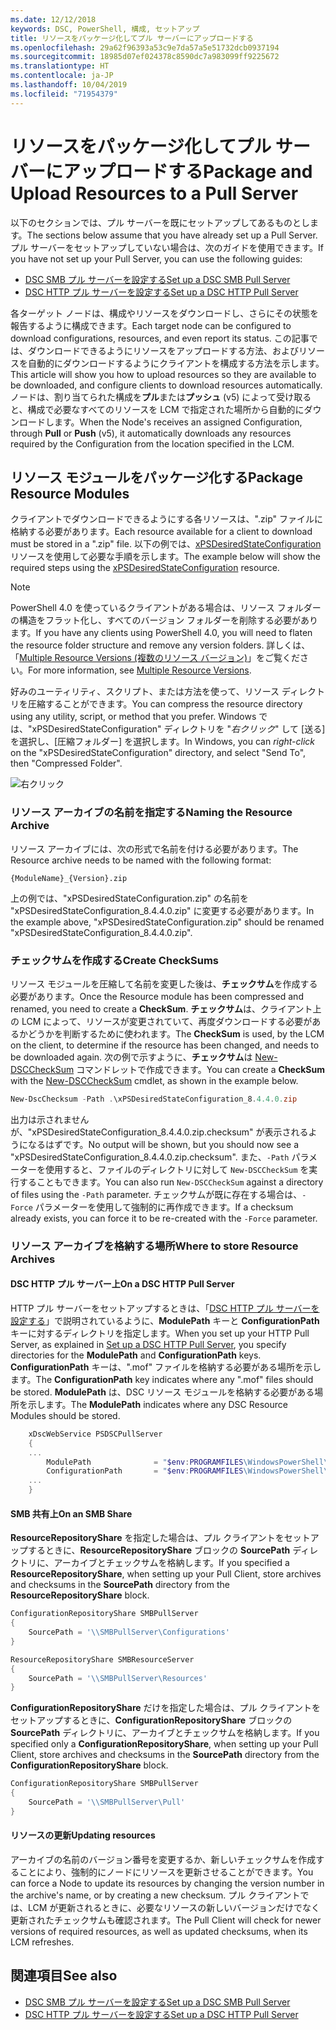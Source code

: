 ```yaml
---
ms.date: 12/12/2018
keywords: DSC, PowerShell, 構成, セットアップ
title: リソースをパッケージ化してプル サーバーにアップロードする
ms.openlocfilehash: 29a62f96393a53c9e7da57a5e51732dcb0937194
ms.sourcegitcommit: 18985d07ef024378c8590dc7a983099ff9225672
ms.translationtype: HT
ms.contentlocale: ja-JP
ms.lasthandoff: 10/04/2019
ms.locfileid: "71954379"
---
```

# <a name="package-and-upload-resources-to-a-pull-server"></a><span data-ttu-id="e9936-103">リソースをパッケージ化してプル サーバーにアップロードする</span><span class="sxs-lookup"><span data-stu-id="e9936-103">Package and Upload Resources to a Pull Server</span></span>

<span data-ttu-id="e9936-104">以下のセクションでは、プル サーバーを既にセットアップしてあるものとします。</span><span class="sxs-lookup"><span data-stu-id="e9936-104">The sections below assume that you have already set up a Pull Server.</span></span> <span data-ttu-id="e9936-105">プル サーバーをセットアップしていない場合は、次のガイドを使用できます。</span><span class="sxs-lookup"><span data-stu-id="e9936-105">If you have not set up your Pull Server, you can use the following guides:</span></span>

- [<span data-ttu-id="e9936-106">DSC SMB プル サーバーを設定する</span><span class="sxs-lookup"><span data-stu-id="e9936-106">Set up a DSC SMB Pull Server</span></span>](pullServerSmb.md)
- [<span data-ttu-id="e9936-107">DSC HTTP プル サーバーを設定する</span><span class="sxs-lookup"><span data-stu-id="e9936-107">Set up a DSC HTTP Pull Server</span></span>](pullServer.md)

<span data-ttu-id="e9936-108">各ターゲット ノードは、構成やリソースをダウンロードし、さらにその状態を報告するように構成できます。</span><span class="sxs-lookup"><span data-stu-id="e9936-108">Each target node can be configured to download configurations, resources, and even report its status.</span></span> <span data-ttu-id="e9936-109">この記事では、ダウンロードできるようにリソースをアップロードする方法、およびリソースを自動的にダウンロードするようにクライアントを構成する方法を示します。</span><span class="sxs-lookup"><span data-stu-id="e9936-109">This article will show you how to upload resources so they are available to be downloaded, and configure clients to download resources automatically.</span></span> <span data-ttu-id="e9936-110">ノードは、割り当てられた構成を**プル**または**プッシュ** (v5) によって受け取ると、構成で必要なすべてのリソースを LCM で指定された場所から自動的にダウンロードします。</span><span class="sxs-lookup"><span data-stu-id="e9936-110">When the Node's receives an assigned Configuration, through **Pull** or **Push** (v5), it automatically downloads any resources required by the Configuration from the location specified in the LCM.</span></span>

## <a name="package-resource-modules"></a><span data-ttu-id="e9936-111">リソース モジュールをパッケージ化する</span><span class="sxs-lookup"><span data-stu-id="e9936-111">Package Resource Modules</span></span>

<span data-ttu-id="e9936-112">クライアントでダウンロードできるようにする各リソースは、".zip" ファイルに格納する必要があります。</span><span class="sxs-lookup"><span data-stu-id="e9936-112">Each resource available for a client to download must be stored in a ".zip" file.</span></span> <span data-ttu-id="e9936-113">以下の例では、[xPSDesiredStateConfiguration](https://www.powershellgallery.com/packages/xPSDesiredStateConfiguration/8.4.0.0) リソースを使用して必要な手順を示します。</span><span class="sxs-lookup"><span data-stu-id="e9936-113">The example below will show the required steps using the [xPSDesiredStateConfiguration](https://www.powershellgallery.com/packages/xPSDesiredStateConfiguration/8.4.0.0) resource.</span></span>

> [!NOTE]
> <span data-ttu-id="e9936-114">PowerShell 4.0 を使っているクライアントがある場合は、リソース フォルダーの構造をフラット化し、すべてのバージョン フォルダーを削除する必要があります。</span><span class="sxs-lookup"><span data-stu-id="e9936-114">If you have any clients using PowerShell 4.0, you will need to flaten the resource folder structure and remove any version folders.</span></span> <span data-ttu-id="e9936-115">詳しくは、「[Multiple Resource Versions (複数のリソース バージョン)](../configurations/import-dscresource.md#multiple-resource-versions)」をご覧ください。</span><span class="sxs-lookup"><span data-stu-id="e9936-115">For more information, see [Multiple Resource Versions](../configurations/import-dscresource.md#multiple-resource-versions).</span></span>

<span data-ttu-id="e9936-116">好みのユーティリティ、スクリプト、または方法を使って、リソース ディレクトリを圧縮することができます。</span><span class="sxs-lookup"><span data-stu-id="e9936-116">You can compress the resource directory using any utility, script, or method that you prefer.</span></span> <span data-ttu-id="e9936-117">Windows では、"xPSDesiredStateConfiguration" ディレクトリを "*右クリック*" して [送る] を選択し、[圧縮フォルダー] を選択します。</span><span class="sxs-lookup"><span data-stu-id="e9936-117">In Windows, you can *right-click* on the "xPSDesiredStateConfiguration" directory, and select "Send To", then "Compressed Folder".</span></span>

![右クリック](../media/right-click.gif)

### <a name="naming-the-resource-archive"></a><span data-ttu-id="e9936-119">リソース アーカイブの名前を指定する</span><span class="sxs-lookup"><span data-stu-id="e9936-119">Naming the Resource Archive</span></span>

<span data-ttu-id="e9936-120">リソース アーカイブには、次の形式で名前を付ける必要があります。</span><span class="sxs-lookup"><span data-stu-id="e9936-120">The Resource archive needs to be named with the following format:</span></span>

```
{ModuleName}_{Version}.zip
```

<span data-ttu-id="e9936-121">上の例では、"xPSDesiredStateConfiguration.zip" の名前を "xPSDesiredStateConfiguration_8.4.4.0.zip" に変更する必要があります。</span><span class="sxs-lookup"><span data-stu-id="e9936-121">In the example above, "xPSDesiredStateConfiguration.zip" should be renamed "xPSDesiredStateConfiguration_8.4.4.0.zip".</span></span>

### <a name="create-checksums"></a><span data-ttu-id="e9936-122">チェックサムを作成する</span><span class="sxs-lookup"><span data-stu-id="e9936-122">Create CheckSums</span></span>

<span data-ttu-id="e9936-123">リソース モジュールを圧縮して名前を変更した後は、**チェックサム**を作成する必要があります。</span><span class="sxs-lookup"><span data-stu-id="e9936-123">Once the Resource module has been compressed and renamed, you need to create a **CheckSum**.</span></span>  <span data-ttu-id="e9936-124">**チェックサム**は、クライアント上の LCM によって、リソースが変更されていて、再度ダウンロードする必要があるかどうかを判断するために使われます。</span><span class="sxs-lookup"><span data-stu-id="e9936-124">The **CheckSum** is used, by the LCM on the client, to determine if the resource has been changed, and needs to be downloaded again.</span></span> <span data-ttu-id="e9936-125">次の例で示すように、**チェックサム**は [New-DSCCheckSum](/powershell/module/PSDesiredStateConfiguration/New-DSCCheckSum) コマンドレットで作成できます。</span><span class="sxs-lookup"><span data-stu-id="e9936-125">You can create a **CheckSum** with the [New-DSCCheckSum](/powershell/module/PSDesiredStateConfiguration/New-DSCCheckSum) cmdlet, as shown in the example below.</span></span>

```powershell
New-DscChecksum -Path .\xPSDesiredStateConfiguration_8.4.4.0.zip
```

<span data-ttu-id="e9936-126">出力は示されませんが、"xPSDesiredStateConfiguration_8.4.4.0.zip.checksum" が表示されるようになるはずです。</span><span class="sxs-lookup"><span data-stu-id="e9936-126">No output will be shown, but you should now see a "xPSDesiredStateConfiguration_8.4.4.0.zip.checksum".</span></span> <span data-ttu-id="e9936-127">また、`-Path` パラメーターを使用すると、ファイルのディレクトリに対して `New-DSCCheckSum` を実行することもできます。</span><span class="sxs-lookup"><span data-stu-id="e9936-127">You can also run `New-DSCCheckSum` against a directory of files using the `-Path` parameter.</span></span> <span data-ttu-id="e9936-128">チェックサムが既に存在する場合は、`-Force` パラメーターを使用して強制的に再作成できます。</span><span class="sxs-lookup"><span data-stu-id="e9936-128">If a checksum already exists, you can force it to be re-created with the `-Force` parameter.</span></span>

### <a name="where-to-store-resource-archives"></a><span data-ttu-id="e9936-129">リソース アーカイブを格納する場所</span><span class="sxs-lookup"><span data-stu-id="e9936-129">Where to store Resource Archives</span></span>

#### <a name="on-a-dsc-http-pull-server"></a><span data-ttu-id="e9936-130">DSC HTTP プル サーバー上</span><span class="sxs-lookup"><span data-stu-id="e9936-130">On a DSC HTTP Pull Server</span></span>

<span data-ttu-id="e9936-131">HTTP プル サーバーをセットアップするときは、「[DSC HTTP プル サーバーを設定する](pullServer.md)」で説明されているように、**ModulePath** キーと **ConfigurationPath** キーに対するディレクトリを指定します。</span><span class="sxs-lookup"><span data-stu-id="e9936-131">When you set up your HTTP Pull Server, as explained in [Set up a DSC HTTP Pull Server](pullServer.md), you specify directories for the **ModulePath** and **ConfigurationPath** keys.</span></span> <span data-ttu-id="e9936-132">**ConfigurationPath** キーは、".mof" ファイルを格納する必要がある場所を示します。</span><span class="sxs-lookup"><span data-stu-id="e9936-132">The **ConfigurationPath** key indicates where any ".mof" files should be stored.</span></span> <span data-ttu-id="e9936-133">**ModulePath** は、DSC リソース モジュールを格納する必要がある場所を示します。</span><span class="sxs-lookup"><span data-stu-id="e9936-133">The **ModulePath** indicates where any DSC Resource Modules should be stored.</span></span>

```powershell
    xDscWebService PSDSCPullServer
    {
    ...
        ModulePath              = "$env:PROGRAMFILES\WindowsPowerShell\DscService\Modules"
        ConfigurationPath       = "$env:PROGRAMFILES\WindowsPowerShell\DscService\Configuration"
    ...
    }

```

#### <a name="on-an-smb-share"></a><span data-ttu-id="e9936-134">SMB 共有上</span><span class="sxs-lookup"><span data-stu-id="e9936-134">On an SMB Share</span></span>

<span data-ttu-id="e9936-135">**ResourceRepositoryShare** を指定した場合は、プル クライアントをセットアップするときに、**ResourceRepositoryShare** ブロックの **SourcePath** ディレクトリに、アーカイブとチェックサムを格納します。</span><span class="sxs-lookup"><span data-stu-id="e9936-135">If you specified a **ResourceRepositoryShare**, when setting up your Pull Client, store archives and checksums in the **SourcePath** directory from the **ResourceRepositoryShare** block.</span></span>

```powershell
ConfigurationRepositoryShare SMBPullServer
{
    SourcePath = '\\SMBPullServer\Configurations'
}

ResourceRepositoryShare SMBResourceServer
{
    SourcePath = '\\SMBPullServer\Resources'
}
```

<span data-ttu-id="e9936-136">**ConfigurationRepositoryShare** だけを指定した場合は、プル クライアントをセットアップするときに、**ConfigurationRepositoryShare** ブロックの **SourcePath** ディレクトリに、アーカイブとチェックサムを格納します。</span><span class="sxs-lookup"><span data-stu-id="e9936-136">If you specified only a **ConfigurationRepositoryShare**, when setting up your Pull Client, store archives and checksums in the **SourcePath** directory from the **ConfigurationRepositoryShare** block.</span></span>

```powershell
ConfigurationRepositoryShare SMBPullServer
{
    SourcePath = '\\SMBPullServer\Pull'
}
```

#### <a name="updating-resources"></a><span data-ttu-id="e9936-137">リソースの更新</span><span class="sxs-lookup"><span data-stu-id="e9936-137">Updating resources</span></span>

<span data-ttu-id="e9936-138">アーカイブの名前のバージョン番号を変更するか、新しいチェックサムを作成することにより、強制的にノードにリソースを更新させることができます。</span><span class="sxs-lookup"><span data-stu-id="e9936-138">You can force a Node to update its resources by changing the version number in the archive's name, or by creating a new checksum.</span></span> <span data-ttu-id="e9936-139">プル クライアントでは、LCM が更新されるときに、必要なリソースの新しいバージョンだけでなく更新されたチェックサムも確認されます。</span><span class="sxs-lookup"><span data-stu-id="e9936-139">The Pull Client will check for newer versions of required resources, as well as updated checksums, when its LCM refreshes.</span></span>

## <a name="see-also"></a><span data-ttu-id="e9936-140">関連項目</span><span class="sxs-lookup"><span data-stu-id="e9936-140">See also</span></span>

- [<span data-ttu-id="e9936-141">DSC SMB プル サーバーを設定する</span><span class="sxs-lookup"><span data-stu-id="e9936-141">Set up a DSC SMB Pull Server</span></span>](pullServerSmb.md)
- [<span data-ttu-id="e9936-142">DSC HTTP プル サーバーを設定する</span><span class="sxs-lookup"><span data-stu-id="e9936-142">Set up a DSC HTTP Pull Server</span></span>](pullServer.md)
